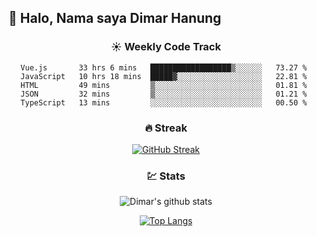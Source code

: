 ## 👋 Halo, Nama saya **Dimar Hanung**

<center>

### :sunny: Weekly Code Track
<!--START_SECTION:waka-->
```text
Vue.js       33 hrs 6 mins   ██████████████████▒░░░░░░   73.27 % 
JavaScript   10 hrs 18 mins  █████▓░░░░░░░░░░░░░░░░░░░   22.81 % 
HTML         49 mins         ▒░░░░░░░░░░░░░░░░░░░░░░░░   01.81 % 
JSON         32 mins         ▒░░░░░░░░░░░░░░░░░░░░░░░░   01.21 % 
TypeScript   13 mins         ░░░░░░░░░░░░░░░░░░░░░░░░░   00.50 % 
```
<!--END_SECTION:waka-->

### :fire: Streak

[![GitHub Streak](http://github-readme-streak-stats.herokuapp.com?user=dimar-hanung)](https://git.io/streak-stats)

### :chart: Stats

![Dimar's github stats](https://github-readme-stats.vercel.app/api?username=dimar-hanung&show_icons=true&theme=vue)

[![Top Langs](https://github-readme-stats.vercel.app/api/top-langs/?username=dimar-hanung)](#)

</center>
